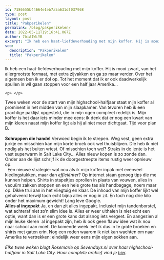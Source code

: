 ```yaml
---
id: 7186655b44664e1eb7a5a631df037968
type: post
layout: post
title: "Pakperikelen"
permalink: /blog/pakperikelen/
date: 2022-05-11T19:16:41.067Z
author: 7biA1WiYB
excerpt: "Ik heb een haat-liefdeverhouding met mijn koffer. Hij is mooi zwart, van het allergrootste formaat, met extra zijvakken en ga zo maar verder. Over het algemeen ben ik er dol op. Tot het moment dat ik er ook daadwerkelijk spullen in wil gaan stoppen voor een half jaar Amerika...  "
seo:
  description: "Pakperikelen"
  title: "Pakperikelen"
---
```

Ik heb een haat-liefdeverhouding met mijn koffer. Hij is mooi zwart, van het allergrootste formaat, met extra zijvakken en ga zo maar verder. Over het algemeen ben ik er dol op. Tot het moment dat ik er ook daadwerkelijk spullen in wil gaan stoppen voor een half jaar Amerika...  

    <p> </p>

Twee weken voor de start van mijn highschool-halfjaar staat mijn koffer al prominent in het midden van mijn slaapkamer. Van tevoren heb ik een prachtige paklijst opgesteld, die in mijn ogen compleet redelijk is. Mijn koffer is het daar iets minder mee eens: ik denk dat er nog een kwart van mijn kleren naast mijn koffer ligt als hij al niet meer dichtgaat. Tijd voor plan B.<br> <br><b>Schrappen die handel</b>
Verwoed begin ik te strepen. Weg vest, geen extra jurkje en misschien kan mijn korte broek ook wel thuisblijven. Die heb ik niet nodig als het buiten vriest. Of misschien toch wel? Straks in de lente is het vast superwarm in Salt Lake City… Alles nieuw kopen is zo zonde dan. Onder aan de lijst schrijf ik de doorgestreepte items rustig weer opnieuw op. <br> 
Een nieuwe strategie: wat nou als ik mijn koffer inpak met evenveel kledingstukken, maar dan <i>efficiënter</i>? Op internet staan genoeg tips die me kunnen helpen. Shirts in stapeltjes oprollen in plaats van vouwen, alles in vacuüm zakken stoppen en een hele grote tas als handbagage, noem maar op. Dikke trui aan in het vliegtuig en klaar. De inhoud van mijn koffer lijkt wel gehalveerd terwijl toch echt bijna alles er nog in zit. En toch nog drie kilo onder het maximum gewicht! Lang leve Google. 
<br><b>Alles al ingepakt</b>
Ja, en dan zit alles ingepakt. Inclusief mijn tandenborstel, wat achteraf niet zo’n slim idee is. Alles er weer uithalen is niet echt een optie, want dan is er een grote kans dat alsnog iets vergeet. En aangezien al mijn leuke kleren  al ingepakt zijn, heb ik ook geen flauw idee wat ik nou naar school aan moet. De komende week leef ik dus in te grote broeken en shirts met gaten erin. Nog een reden waarom ik niet kan wachten om naar Amerika te vertrekken: eindelijk weer eens mijn eigen sokken aan. <br><br><em>Elke twee weken blogt Rosemarie op Sevendays.nl over haar highschool-halfjaar in Salt Lake City. Haar complete archief vind je <a href="https://7dagen.netlify.app/highschoolhalfjaar">hier</a>. </em>  
